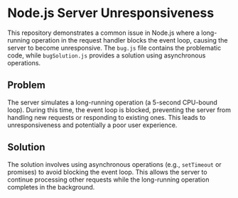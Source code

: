 # Node.js Server Unresponsiveness

This repository demonstrates a common issue in Node.js where a long-running operation in the request handler blocks the event loop, causing the server to become unresponsive.  The `bug.js` file contains the problematic code, while `bugSolution.js` provides a solution using asynchronous operations.

## Problem

The server simulates a long-running operation (a 5-second CPU-bound loop). During this time, the event loop is blocked, preventing the server from handling new requests or responding to existing ones.  This leads to unresponsiveness and potentially a poor user experience.

## Solution

The solution involves using asynchronous operations (e.g., `setTimeout` or promises) to avoid blocking the event loop.  This allows the server to continue processing other requests while the long-running operation completes in the background.